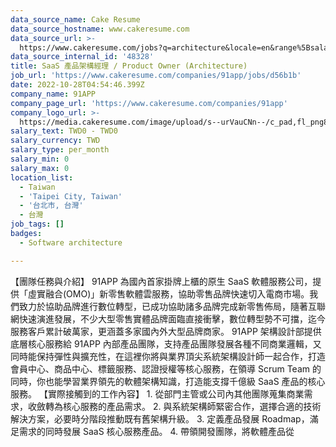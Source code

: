 ```yaml
---
data_source_name: Cake Resume
data_source_hostname: www.cakeresume.com
data_source_url: >-
  https://www.cakeresume.com/jobs?q=architecture&locale=en&range%5Bsalary_range%5D%5Bmin%5D=1000000&page=4
data_source_internal_id: '48328'
title: SaaS 產品架構經理 / Product Owner (Architecture)
job_url: 'https://www.cakeresume.com/companies/91app/jobs/d56b1b'
date: 2022-10-28T04:54:46.399Z
company_name: 91APP
company_page_url: 'https://www.cakeresume.com/companies/91app'
company_logo_url: >-
  https://media.cakeresume.com/image/upload/s--urVauCNn--/c_pad,fl_png8,h_200,w_200/v1670309290/mzedxonz6en15stbpyb9.png
salary_text: TWD0 - TWD0
salary_currency: TWD
salary_type: per_month
salary_min: 0
salary_max: 0
location_list:
  - Taiwan
  - 'Taipei City, Taiwan'
  - '台北市, 台灣'
  - 台灣
job_tags: []
badges:
  - Software architecture

---
```


【團隊任務與介紹】 91APP 為國內首家掛牌上櫃的原生 SaaS 軟體服務公司，提供「虛實融合(OMO)」新零售軟體雲服務，協助零售品牌快速切入電商市場。我們致力於協助品牌進行數位轉型，已成功協助諸多品牌完成新零售佈局，隨著互聯網快速演進發展，不少大型零售實體品牌面臨直接衝擊，數位轉型勢不可擋，迄今服務客戶累計破萬家，更涵蓋多家國內外大型品牌商家。 91APP 架構設計部提供底層核心服務給 91APP 內部產品團隊，支持產品團隊發展各種不同商業邏輯，又同時能保持彈性與擴充性，在這裡你將與業界頂尖系統架構設計師一起合作，打造會員中心、商品中心、標籤服務、認證授權等核心服務，在領導 Scrum Team 的同時，你也能學習業界領先的軟體架構知識，打造能支撐千億級 SaaS 產品的核心服務。 【實際接觸到的工作內容】 1. 從部門主管或公司內其他團隊蒐集商業需求，收斂轉為核心服務的產品需求。 2. 與系統架構師緊密合作，選擇合適的技術解決方案，必要時分階段推動既有舊架構升級。 3. 定義產品發展 Roadmap，滿足需求的同時發展 SaaS 核心服務產品。 4. 帶領開發團隊，將軟體產品從